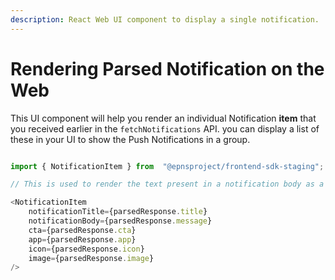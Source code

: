 ```yaml
---
description: React Web UI component to display a single notification.
---
```


# Rendering Parsed Notification on the Web

This UI component will help you render an individual Notification **item** that you received earlier in the `fetchNotifications` API. you can display a list of these in your UI to show the Push Notifications in a group.

```javascript

import { NotificationItem } from  "@epnsproject/frontend-sdk-staging";

// This is used to render the text present in a notification body as a JSX element

<NotificationItem
    notificationTitle={parsedResponse.title}
    notificationBody={parsedResponse.message}
    cta={parsedResponse.cta}
    app={parsedResponse.app}
    icon={parsedResponse.icon}
    image={parsedResponse.image}
/>
```

